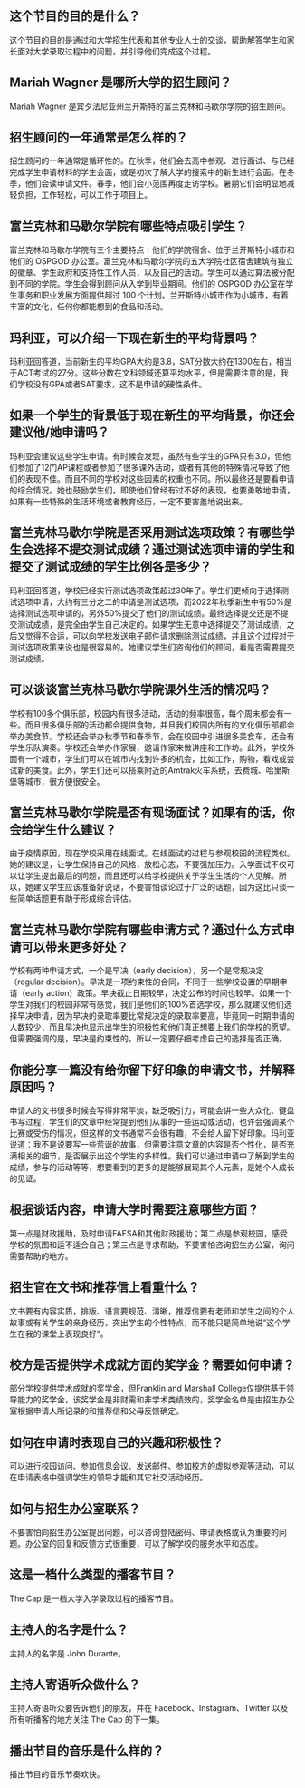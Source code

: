 
## 这个节目的目的是什么？

这个节目的目的是通过和大学招生代表和其他专业人士的交谈，帮助解答学生和家长面对大学录取过程中的问题，并引导他们完成这个过程。


## Mariah Wagner 是哪所大学的招生顾问？

Mariah Wagner 是宾夕法尼亚州兰开斯特的富兰克林和马歇尔学院的招生顾问。


## 招生顾问的一年通常是怎么样的？

招生顾问的一年通常是循环性的。在秋季，他们会去高中参观、进行面试、与已经完成学生申请材料的学生会面，或是初次了解大学的搜索中的新生进行会面。在冬季，他们会读申请文件。春季，他们会小范围再度走访学校。暑期它们会明显地减轻负担，工作轻松，可以工作于项目上。


## 富兰克林和马歇尔学院有哪些特点吸引学生？

富兰克林和马歇尔学院有三个主要特点：他们的学院宿舍、位于兰开斯特小城市和他们的 OSPGOD 办公室。富兰克林和马歇尔学院的五大学院社区宿舍建筑有独立的徽章、学生政府和支持性工作人员，以及自己的活动。学生可以通过算法被分配到不同的学院。学生会得到顾问从入学到毕业期间。他们的 OSPGOD 办公室在学生事务和职业发展方面提供超过 100 个计划。兰开斯特小城市作为小城市，有着丰富的文化，任何你都能想到的食品和活动。


## 玛利亚，可以介绍一下现在新生的平均背景吗？

玛利亚回答道，当前新生的平均GPA大约是3.8，SAT分数大约在1300左右，相当于ACT考试的27分。这些分数在文科领域还算平均水平，但是需要注意的是，我们学校没有GPA或者SAT要求，这不是申请的硬性条件。

## 如果一个学生的背景低于现在新生的平均背景，你还会建议他/她申请吗？

玛利亚会建议这些学生申请。有时候会发现，虽然有些学生的GPA只有3.0，但他们参加了12门AP课程或者参加了很多课外活动，或者有其他的特殊情况导致了他们的表现不佳。而且不同的学校对这些因素的权重也不同。所以最终还是要看申请的综合情况。她也鼓励学生们，即使他们曾经有过不好的表现，也要勇敢地申请，如果有一些特殊的生活环境或者教育经历，一定不要害羞地说出来。

## 富兰克林马歇尔学院是否采用测试选项政策？有哪些学生会选择不提交测试成绩？通过测试选项申请的学生和提交了测试成绩的学生比例各是多少？

玛利亚回答道，学校已经实行测试选项政策超过30年了。学生们更倾向于选择测试选项申请，大约有三分之二的申请是测试选项，而2022年秋季新生中有50%是选择测试选项申请的，另外50%提交了他们的测试成绩。最终选择提交还是不提交测试成绩，是完全由学生自己决定的。如果学生无意中选择提交了测试成绩，之后又觉得不合适，可以向学校发送电子邮件请求删除测试成绩，并且这个过程对于测试选项政策来说也是很容易的。她建议学生们咨询他们的顾问，看是否需要提交测试成绩。

## 可以谈谈富兰克林马歇尔学院课外生活的情况吗？

学校有100多个俱乐部，校园内有很多活动，活动的频率很高，每个周末都会有一些。而且很多俱乐部的活动都会提供食物，并且我们校园内所有的文化俱乐部都会举办美食节。学校还会举办秋季节和春季节，会在校园中引进很多美食车，还会有学生乐队演奏。学校还会举办作家展，邀请作家来做讲座和工作坊。此外，学校外面有一个城市，学生们可以在城市内找到许多的机会，比如工作，购物，看戏或尝试新的美食。此外，学生们还可以搭乘附近的Amtrak火车系统，去费城、哈里斯堡等城市，很方便很安全。

## 富兰克林马歇尔学院是否有现场面试？如果有的话，你会给学生什么建议？

由于疫情原因，现在学校采用在线面试。在线面试的过程与参观校园的流程类似。她的建议是，让学生保持自己的风格，放松心态，不要强加压力。入学面试不仅可以让学生提出最后的问题，而且还可以给学校提供关于学生生活的个人见解。所以，她建议学生应该准备好说话，不要害怕谈论过于广泛的话题，因为这比只谈一些简单话题更有助于形成综合评估。

## 富兰克林马歇尔学院有哪些申请方式？通过什么方式申请可以带来更多好处？

学校有两种申请方式，一个是早决（early decision），另一个是常规决定（regular decision）。早决是一项约束性的合同，不同于一些学校设置的早期申请（early action）政策。早决截止日期较早，决定公布的时间也较早。如果一个学生对我们的校园非常有感觉，我们是他们的100%首选学校，那么就建议他们选择早决申请，因为早决的录取率要比常规决定的录取率要高，毕竟同一时期申请的人数较少，而且早决也显示出学生的积极性和他们真正想要上我们的学校的愿望。但需要强调的是，早决是约束性的，所以一定要仔细考虑自己的选择是否正确。

## 你能分享一篇没有给你留下好印象的申请文书，并解释原因吗？

申请人的文书很多时候会写得非常平淡，缺乏吸引力，可能会讲一些大众化、键盘书写过程，学生们的文章中经常提到他们从事的一些运动或活动，也许会强调某个比赛或受伤的情况，但这样的文书通常不会很有趣，不会给人留下好印象。玛利亚说道：我不是说要写一些荒诞的故事，但需要注意文章的内容是否个性化，是否充满相关的细节，是否展示出这个学生的多样性。我们可以通过申请中了解到学生的成绩，参与的活动等等，想要看到的更多的是能够展现其个人元素，是她个人成长的见证。


## 根据谈话内容，申请大学时需要注意哪些方面？

第一点是财政援助，及时申请FAFSA和其他财政援助；第二点是参观校园，感受学校的氛围和适不适合自己；第三点是寻求帮助，不要害怕咨询招生办公室，询问需要帮助的地方。


## 招生官在文书和推荐信上看重什么？

文书要有内容实质，排版、语言要规范、清晰，推荐信要有老师和学生之间的个人故事或有关学生的亲身经历，突出学生的个性特点，而不能只是简单地说“这个学生在我的课堂上表现良好”。


## 校方是否提供学术成就方面的奖学金？需要如何申请？

部分学校提供学术成就的奖学金，但Franklin and Marshall College仅提供基于领导能力的奖学金，该奖学金是非财需和非学术类绩效的，奖学金名单是由招生办公室根据申请人所记录的和推荐信和父母反馈确定。


## 如何在申请时表现自己的兴趣和积极性？

可以进行校园访问、参加信息会议、发送邮件、参加校方的虚拟参观等活动，可以在申请表格中强调学生的领导才能和其它社交活动经历。


## 如何与招生办公室联系？

不要害怕向招生办公室提出问题，可以咨询登陆密码、申请表格或认为重要的问题。办公室的回复和反馈方式很重要，可以了解学校的服务水平和态度。


## 这是一档什么类型的播客节目？

The Cap 是一档大学入学录取过程的播客节目。


## 主持人的名字是什么？

主持人的名字是 John Durante。


## 主持人寄语听众做什么？

主持人寄语听众要告诉他们的朋友，并在 Facebook、Instagram、Twitter 以及所有听播客的地方关注 The Cap 的下一集。


## 播出节目的音乐是什么样的？

播出节目的音乐节奏欢快。

